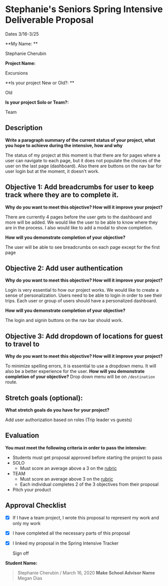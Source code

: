 # Stephanie's Seniors Spring Intensive Deliverable Proposal 


Dates 3/16-3/25

**My Name: **

Stephanie Cherubin

**Project Name:** 

Excursions

**Is your project New or Old?: **

Old

**Is your project Solo or Team?:**

 Team

## Description

**Write a paragraph summary of the current status of your project, what you hope to achieve during the intensive, how and why**

   The status of my project at this moment is that there are for pages where a user can navigate to each page, but it does not populate the choices of the user on the last page (dashboard). Also there are buttons on the nav bar for user login but at the moment, it doesn't work.

## Objective 1: Add breadcrumbs for user to keep track where they are to complete it.

**Why do you want to meet this objective? How will it improve your project?** 

   There are currently 4 pages before the user gets to the dashboard and more will be added. We would like the user to be able to know where they are in the process. I also would like to add a modal to show completion.
   
**How will you demonstrate completion of your objective?** 

   The user will be able to see breadcrumbs on each page except for the first page 

## Objective 2: Add user authentication
**Why do you want to meet this objective? How will it improve your project?**

Login is very essential to how our project works. We would like to create a sense of personalization. Users need to be able to login in order to see their trips. Each user or group of users should have a personalized dashboard.

**How will you demonstrate completion of your objective?** 

The login and signin buttons on the nav bar should work.

## Objective 3: Add dropdown of locations for guest to travel to
**Why do you want to meet this objective? How will it improve your project?** 

To minimize spelling errors, it is essential to use a dropdown menu. It will also be a better experience for the user.
**How will you demonstrate completion of your objective?** 
Drop down menu will be on `/destination` route.

## Stretch goals (optional):

**What stretch goals do you have for your project?**

   Add user authorization based on roles (Trip leader vs guests)
## Evaluation

**You must meet the following criteria in order to pass the intensive:**

- Students must get proposal approved before starting the project to pass
- SOLO
    - Must score an average above a 3 on the [rubric]
- TEAM
    - Must score an average above 3 on the [rubric]
    - Each individual completes 2 of the 3 objectives from their proposal
- Pitch your product


[rubric]:https://docs.google.com/document/d/1IOQDmohLBEBT-hyr-2vgw1mbZUNsq3fHxVfH0oRmVt0/edit



## Approval Checklist
- [x] If I have a team project, I wrote this proposal to represent my work and only my work
- [x] I have completed all the necessary parts of this proposal
- [x] I linked my proposal in the Spring Intensive Tracker

   Sign off

**Student Name:**                
> Stephanie Cherubin /  March 16, 2020
**Make School Advisor Name**
> Megan Dias
